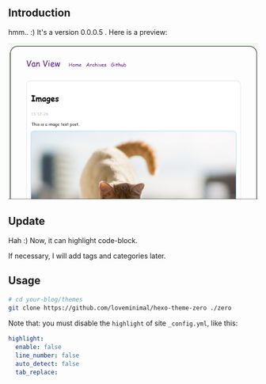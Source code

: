 ## Introduction

hmm.. :) It's a version 0.0.0.5 . Here is a preview:

![zero](./preview/zero.png)


## Update

Hah :) Now, it can highlight code-block.

If necessary, I will add tags and categories later.


## Usage

```sh
# cd your-blog/themes
git clone https://github.com/loveminimal/hexo-theme-zero ./zero
```

Note that: you must disable the `highlight` of site `_config.yml`, like this:

```yml
highlight:
  enable: false
  line_number: false
  auto_detect: false
  tab_replace:
```